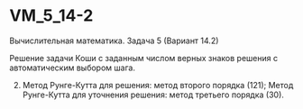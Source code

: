 VM_5_14-2
=========

Вычислительная математика. Задача 5 (Вариант 14.2)

Решение задачи Коши с заданным числом верных знаков решения с автоматическим выбором шага.

2) Метод Рунге-Кутта для решения: метод второго порядка (121); Метод Рунге-Кутта для уточнения решения: метод третьего порядка (30).

